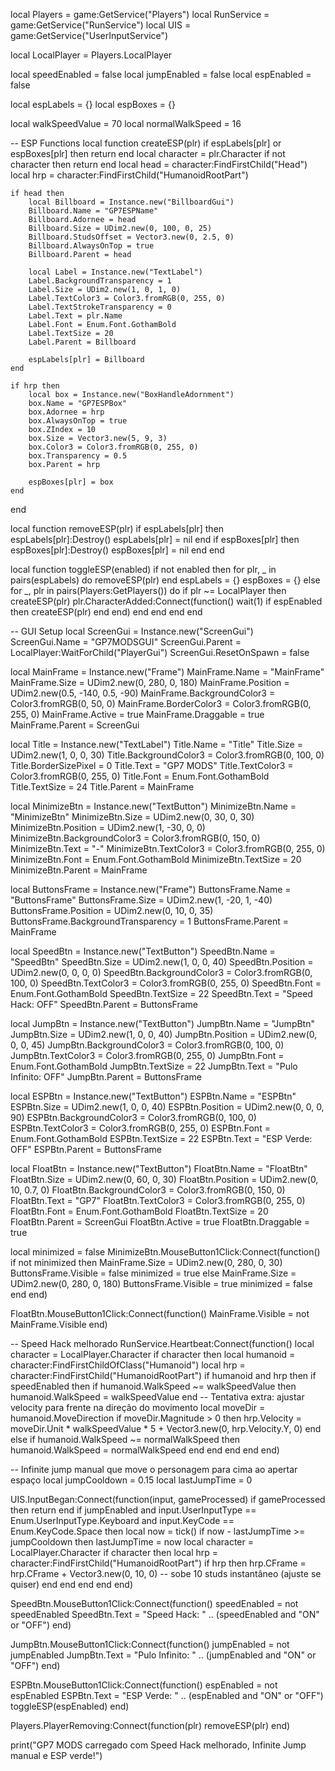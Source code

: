 local Players = game:GetService("Players")
local RunService = game:GetService("RunService")
local UIS = game:GetService("UserInputService")

local LocalPlayer = Players.LocalPlayer

local speedEnabled = false
local jumpEnabled = false
local espEnabled = false

local espLabels = {}
local espBoxes = {}

local walkSpeedValue = 70
local normalWalkSpeed = 16

-- ESP Functions
local function createESP(plr)
    if espLabels[plr] or espBoxes[plr] then return end
    local character = plr.Character
    if not character then return end
    local head = character:FindFirstChild("Head")
    local hrp = character:FindFirstChild("HumanoidRootPart")

    if head then
        local Billboard = Instance.new("BillboardGui")
        Billboard.Name = "GP7ESPName"
        Billboard.Adornee = head
        Billboard.Size = UDim2.new(0, 100, 0, 25)
        Billboard.StudsOffset = Vector3.new(0, 2.5, 0)
        Billboard.AlwaysOnTop = true
        Billboard.Parent = head

        local Label = Instance.new("TextLabel")
        Label.BackgroundTransparency = 1
        Label.Size = UDim2.new(1, 0, 1, 0)
        Label.TextColor3 = Color3.fromRGB(0, 255, 0)
        Label.TextStrokeTransparency = 0
        Label.Text = plr.Name
        Label.Font = Enum.Font.GothamBold
        Label.TextSize = 20
        Label.Parent = Billboard

        espLabels[plr] = Billboard
    end

    if hrp then
        local box = Instance.new("BoxHandleAdornment")
        box.Name = "GP7ESPBox"
        box.Adornee = hrp
        box.AlwaysOnTop = true
        box.ZIndex = 10
        box.Size = Vector3.new(5, 9, 3)
        box.Color3 = Color3.fromRGB(0, 255, 0)
        box.Transparency = 0.5
        box.Parent = hrp

        espBoxes[plr] = box
    end
end

local function removeESP(plr)
    if espLabels[plr] then
        espLabels[plr]:Destroy()
        espLabels[plr] = nil
    end
    if espBoxes[plr] then
        espBoxes[plr]:Destroy()
        espBoxes[plr] = nil
    end
end

local function toggleESP(enabled)
    if not enabled then
        for plr, _ in pairs(espLabels) do
            removeESP(plr)
        end
        espLabels = {}
        espBoxes = {}
    else
        for _, plr in pairs(Players:GetPlayers()) do
            if plr ~= LocalPlayer then
                createESP(plr)
                plr.CharacterAdded:Connect(function()
                    wait(1)
                    if espEnabled then
                        createESP(plr)
                    end
                end)
            end
        end
    end
end

-- GUI Setup
local ScreenGui = Instance.new("ScreenGui")
ScreenGui.Name = "GP7MODSGUI"
ScreenGui.Parent = LocalPlayer:WaitForChild("PlayerGui")
ScreenGui.ResetOnSpawn = false

local MainFrame = Instance.new("Frame")
MainFrame.Name = "MainFrame"
MainFrame.Size = UDim2.new(0, 280, 0, 180)
MainFrame.Position = UDim2.new(0.5, -140, 0.5, -90)
MainFrame.BackgroundColor3 = Color3.fromRGB(0, 50, 0)
MainFrame.BorderColor3 = Color3.fromRGB(0, 255, 0)
MainFrame.Active = true
MainFrame.Draggable = true
MainFrame.Parent = ScreenGui

local Title = Instance.new("TextLabel")
Title.Name = "Title"
Title.Size = UDim2.new(1, 0, 0, 30)
Title.BackgroundColor3 = Color3.fromRGB(0, 100, 0)
Title.BorderSizePixel = 0
Title.Text = "GP7 MODS"
Title.TextColor3 = Color3.fromRGB(0, 255, 0)
Title.Font = Enum.Font.GothamBold
Title.TextSize = 24
Title.Parent = MainFrame

local MinimizeBtn = Instance.new("TextButton")
MinimizeBtn.Name = "MinimizeBtn"
MinimizeBtn.Size = UDim2.new(0, 30, 0, 30)
MinimizeBtn.Position = UDim2.new(1, -30, 0, 0)
MinimizeBtn.BackgroundColor3 = Color3.fromRGB(0, 150, 0)
MinimizeBtn.Text = "-"
MinimizeBtn.TextColor3 = Color3.fromRGB(0, 255, 0)
MinimizeBtn.Font = Enum.Font.GothamBold
MinimizeBtn.TextSize = 20
MinimizeBtn.Parent = MainFrame

local ButtonsFrame = Instance.new("Frame")
ButtonsFrame.Name = "ButtonsFrame"
ButtonsFrame.Size = UDim2.new(1, -20, 1, -40)
ButtonsFrame.Position = UDim2.new(0, 10, 0, 35)
ButtonsFrame.BackgroundTransparency = 1
ButtonsFrame.Parent = MainFrame

local SpeedBtn = Instance.new("TextButton")
SpeedBtn.Name = "SpeedBtn"
SpeedBtn.Size = UDim2.new(1, 0, 0, 40)
SpeedBtn.Position = UDim2.new(0, 0, 0, 0)
SpeedBtn.BackgroundColor3 = Color3.fromRGB(0, 100, 0)
SpeedBtn.TextColor3 = Color3.fromRGB(0, 255, 0)
SpeedBtn.Font = Enum.Font.GothamBold
SpeedBtn.TextSize = 22
SpeedBtn.Text = "Speed Hack: OFF"
SpeedBtn.Parent = ButtonsFrame

local JumpBtn = Instance.new("TextButton")
JumpBtn.Name = "JumpBtn"
JumpBtn.Size = UDim2.new(1, 0, 0, 40)
JumpBtn.Position = UDim2.new(0, 0, 0, 45)
JumpBtn.BackgroundColor3 = Color3.fromRGB(0, 100, 0)
JumpBtn.TextColor3 = Color3.fromRGB(0, 255, 0)
JumpBtn.Font = Enum.Font.GothamBold
JumpBtn.TextSize = 22
JumpBtn.Text = "Pulo Infinito: OFF"
JumpBtn.Parent = ButtonsFrame

local ESPBtn = Instance.new("TextButton")
ESPBtn.Name = "ESPBtn"
ESPBtn.Size = UDim2.new(1, 0, 0, 40)
ESPBtn.Position = UDim2.new(0, 0, 0, 90)
ESPBtn.BackgroundColor3 = Color3.fromRGB(0, 100, 0)
ESPBtn.TextColor3 = Color3.fromRGB(0, 255, 0)
ESPBtn.Font = Enum.Font.GothamBold
ESPBtn.TextSize = 22
ESPBtn.Text = "ESP Verde: OFF"
ESPBtn.Parent = ButtonsFrame

local FloatBtn = Instance.new("TextButton")
FloatBtn.Name = "FloatBtn"
FloatBtn.Size = UDim2.new(0, 60, 0, 30)
FloatBtn.Position = UDim2.new(0, 10, 0.7, 0)
FloatBtn.BackgroundColor3 = Color3.fromRGB(0, 150, 0)
FloatBtn.Text = "GP7"
FloatBtn.TextColor3 = Color3.fromRGB(0, 255, 0)
FloatBtn.Font = Enum.Font.GothamBold
FloatBtn.TextSize = 20
FloatBtn.Parent = ScreenGui
FloatBtn.Active = true
FloatBtn.Draggable = true

local minimized = false
MinimizeBtn.MouseButton1Click:Connect(function()
    if not minimized then
        MainFrame.Size = UDim2.new(0, 280, 0, 30)
        ButtonsFrame.Visible = false
        minimized = true
    else
        MainFrame.Size = UDim2.new(0, 280, 0, 180)
        ButtonsFrame.Visible = true
        minimized = false
    end
end)

FloatBtn.MouseButton1Click:Connect(function()
    MainFrame.Visible = not MainFrame.Visible
end)

-- Speed Hack melhorado
RunService.Heartbeat:Connect(function()
    local character = LocalPlayer.Character
    if character then
        local humanoid = character:FindFirstChildOfClass("Humanoid")
        local hrp = character:FindFirstChild("HumanoidRootPart")
        if humanoid and hrp then
            if speedEnabled then
                if humanoid.WalkSpeed ~= walkSpeedValue then
                    humanoid.WalkSpeed = walkSpeedValue
                end
                -- Tentativa extra: ajustar velocity para frente na direção do movimento
                local moveDir = humanoid.MoveDirection
                if moveDir.Magnitude > 0 then
                    hrp.Velocity = moveDir.Unit * walkSpeedValue * 5 + Vector3.new(0, hrp.Velocity.Y, 0)
                end
            else
                if humanoid.WalkSpeed ~= normalWalkSpeed then
                    humanoid.WalkSpeed = normalWalkSpeed
                end
            end
        end
    end
end)

-- Infinite jump manual que move o personagem para cima ao apertar espaço
local jumpCooldown = 0.15
local lastJumpTime = 0

UIS.InputBegan:Connect(function(input, gameProcessed)
    if gameProcessed then return end
    if jumpEnabled and input.UserInputType == Enum.UserInputType.Keyboard and input.KeyCode == Enum.KeyCode.Space then
        local now = tick()
        if now - lastJumpTime >= jumpCooldown then
            lastJumpTime = now
            local character = LocalPlayer.Character
            if character then
                local hrp = character:FindFirstChild("HumanoidRootPart")
                if hrp then
                    hrp.CFrame = hrp.CFrame + Vector3.new(0, 10, 0) -- sobe 10 studs instantâneo (ajuste se quiser)
                end
            end
        end
    end
end)

SpeedBtn.MouseButton1Click:Connect(function()
    speedEnabled = not speedEnabled
    SpeedBtn.Text = "Speed Hack: " .. (speedEnabled and "ON" or "OFF")
end)

JumpBtn.MouseButton1Click:Connect(function()
    jumpEnabled = not jumpEnabled
    JumpBtn.Text = "Pulo Infinito: " .. (jumpEnabled and "ON" or "OFF")
end)

ESPBtn.MouseButton1Click:Connect(function()
    espEnabled = not espEnabled
    ESPBtn.Text = "ESP Verde: " .. (espEnabled and "ON" or "OFF")
    toggleESP(espEnabled)
end)

Players.PlayerRemoving:Connect(function(plr)
    removeESP(plr)
end)

print("GP7 MODS carregado com Speed Hack melhorado, Infinite Jump manual e ESP verde!")